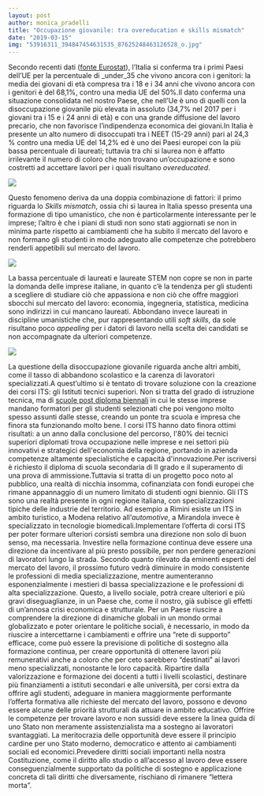 ```yaml
---
layout: post
author: monica_pradelli
title: "Occupazione giovanile: tra overeducation e skills mismatch"
date: "2019-03-15"
img: "53916311_394847454631535_87625248463126528_o.jpg"
---
```


Secondo recenti dati ([fonte Eurostat](https://www.adnkronos.com/fatti/cronaca/2018/12/17/sempre-piu-giovani-casa-con-genitori_jLEpfSqcItnVHFW9DSNocL.html?refresh_ce&fbclid=IwAR1IqgxKPEkOZDIOJEdII0MIu8zbehdgYUMM8Zn_aEuErRfrQoslWQA3l-Y)), l’Italia si conferma tra i primi Paesi dell’UE per la percentuale di _under_35 che vivono ancora con i genitori: la media dei giovani di età compresa tra i 18 e i 34 anni che vivono ancora con i genitori è del 68,1%, contro una media UE del 50%.Il dato conferma una situazione consolidata nel nostro Paese, che nell’Ue è uno di quelli con la disoccupazione giovanile più elevata in assoluto (34,7% nel 2017 per i giovani tra i 15 e i 24 anni di età) e con una grande diffusione del lavoro precario, che non favorisce l’indipendenza economica dei giovani.In Italia è presente un alto numero di disoccupati tra i NEET (15-29 anni) pari al 24,3 % contro una media UE del 14,2% ed è uno dei Paesi europei con la più bassa percentuale di laureati; tuttavia tra chi si laurea non è affatto irrilevante il numero di coloro che non trovano un’occupazione e sono costretti ad accettare lavori per i quali risultano _overeducated_.

![](https://scontent-mxp1-1.xx.fbcdn.net/v/t1.0-9/p720x720/53716301_394846267964987_2145335386962919424_o.jpg?_nc_cat=104&_nc_ht=scontent-mxp1-1.xx&oh=3126f4cc61a85fadf68659424a59a691&oe=5D1715B3)

Questo fenomeno deriva da una doppia combinazione di fattori: il primo riguarda lo _Skills mismatch_, ossia chi si laurea in Italia spesso presenta una formazione di tipo umanistico, che non è particolarmente interessante per le imprese; l’altro è che i piani di studi non sono stati aggiornati se non in minima parte rispetto ai cambiamenti che ha subito il mercato del lavoro e non formano gli studenti in modo adeguato alle competenze che potrebbero renderli appetibili sul mercato del lavoro.

![](https://scontent-mxp1-1.xx.fbcdn.net/v/t1.0-9/53492897_394846494631631_6009432457181396992_n.png?_nc_cat=107&_nc_ht=scontent-mxp1-1.xx&oh=b54ae57c56a8f3ec185024e69be37a63&oe=5D0F580C)

La bassa percentuale di laureati e laureate STEM non copre se non in parte la domanda delle imprese italiane, in quanto c’è la tendenza per gli studenti a scegliere di studiare ciò che appassiona e non ciò che offre maggiori sbocchi sul mercato del lavoro: economia, ingegneria, statistica, medicina sono indirizzi in cui mancano laureati. Abbondano invece laureati in discipline umanistiche che, pur rappresentando utili _soft skills_, da sole risultano poco _appealing_ per i datori di lavoro nella scelta dei candidati se non accompagnate da ulteriori competenze.

![](https://scontent-mxp1-1.xx.fbcdn.net/v/t1.0-9/53728051_394846754631605_7524819832584273920_n.jpg?_nc_cat=110&_nc_ht=scontent-mxp1-1.xx&oh=d92b30327f3236f5dc2ed2a2abed2940&oe=5D19E85B)

La questione della disoccupazione giovanile riguarda anche altri ambiti, come il tasso di abbandono scolastico e la carenza di lavoratori specializzati.A quest’ultimo si è tentato di trovare soluzione con la creazione dei corsi ITS: gli Istituti tecnici superiori. Non si tratta del grado di istruzione tecnica, ma di [scuole post diploma biennali](https://l.facebook.com/l.php?u=http%3A%2F%2Flabellaeuropa-gazzettadimodena.blogautore.repubblica.it%2F2018%2F08%2F02%2Fa-scuola-di-tecnologia-le-fondazioni-its-in-emilia-romagna%2F%3Ffbclid%3DIwAR2cKgdUndN_8AB3DPdzc5KGk86WcWLQBo3dJjdscuHlrSF-487mzOP0HYw&h=AT32tys5HhQnz76d8G5HlZHE2qNK8yf_CHtO-NG4D0vEIOIWFu8mTS19ZaHPGS3_1EseoUdIHQ6Bur_mIFzSJhXEYD1Cd70TPe6ncl8o-2uaQ5WNgMvn7KLWzp4a_c-jPkQ) in cui le stesse imprese mandano formatori per gli studenti selezionati che poi vengono molto spesso assunti dalle stesse, creando un ponte tra scuola e impresa che finora sta funzionando molto bene. I corsi ITS hanno dato finora ottimi risultati: a un anno dalla conclusione del percorso, l'80% dei tecnici superiori diplomati trova occupazione nelle imprese e nei settori più innovativi e strategici dell'economia della regione, portando in azienda competenze altamente specialistiche e capacità d'innovazione.Per iscriversi è richiesto il diploma di scuola secondaria di II grado e il superamento di una prova di ammissione.Tuttavia si tratta di un progetto poco noto al pubblico, una realtà di nicchia insomma, cofinanziata con fondi europei che rimane appannaggio di un numero limitato di studenti ogni biennio. Gli ITS sono una realtà presente in ogni regione italiana, con specializzazioni tipiche delle industrie del territorio. Ad esempio a Rimini esiste un ITS in ambito turistico, a Modena relativo all’_automotive_, a Mirandola invece è specializzato in tecnologie biomedicali.Implementare l’offerta di corsi ITS per poter formare ulteriori corsisti sembra una direzione non solo di buon senso, ma necessaria. Investire nella formazione continua deve essere una direzione da incentivare al più presto possibile, per non perdere generazioni di lavoratori lungo la strada. Secondo quanto rilevato da eminenti esperti del mercato del lavoro, il prossimo futuro vedrà diminuire in modo consistente le professioni di media specializzazione, mentre aumenteranno esponenzialmente i mestieri di bassa specializzazione e le professioni di alta specializzazione. Questo, a livello sociale, potrà creare ulteriori e più gravi diseguaglianze, in un Paese che, come il nostro, già subisce gli effetti di un’annosa crisi economica e strutturale. Per un Paese riuscire a comprendere la direzione di dinamiche globali in un mondo ormai globalizzato e poter orientare le politiche sociali, è necessario, in modo da riuscire a intercettarne i cambiamenti e offrire una “rete di supporto” efficace, come può essere la previsione di politiche di sostegno alla formazione continua, per creare opportunità di ottenere lavori più remunerativi anche a coloro che per ceto sarebbero “destinati” ai lavori meno specializzati, nonostante le loro capacità. Ripartire dalla valorizzazione e formazione dei docenti a tutti i livelli scolastici, destinare più finanziamenti a istituti secondari e alle università, per corsi extra da offrire agli studenti, adeguare in maniera maggiormente performante l’offerta formativa alle richieste del mercato del lavoro, possono e devono essere alcune delle priorità strutturali da attuare in ambito educativo. Offrire le competenze per trovare lavoro e non sussidi deve essere la linea guida di uno Stato non meramente assistenzialista ma a sostegno ai lavoratori svantaggiati. La meritocrazia delle opportunità deve essere il principio cardine per uno Stato moderno, democratico e attento ai cambiamenti sociali ed economici.Prevedere diritti sociali importanti nella nostra Costituzione, come il diritto allo studio o all’accesso al lavoro deve essere conseguenzialmente supportato da politiche di sostegno e applicazione concreta di tali diritti che diversamente, rischiano di rimanere “lettera morta”.
